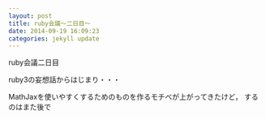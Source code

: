 ```yaml
---
layout: post
title: ruby会議～二日目～
date: 2014-09-19 16:09:23
categories: jekyll update
---
```

ruby会議二日目

ruby3の妄想話からはじまり・・・

MathJaxを使いやすくするためのものを作るモチベが上がってきたけど，
するのはまた後で
